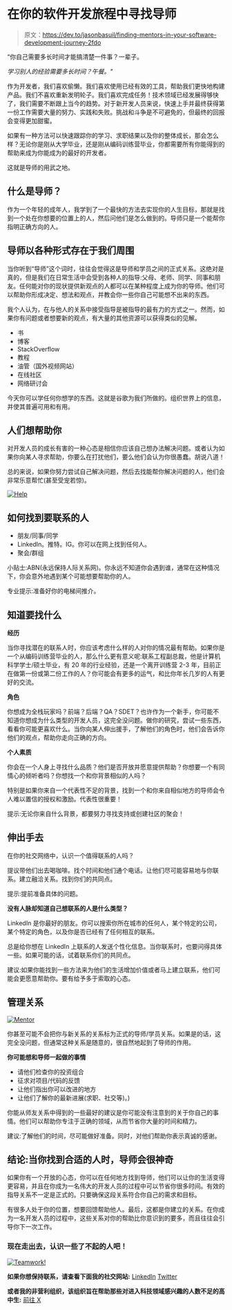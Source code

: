 # 在你的软件开发旅程中寻找导师

> 原文：<https://dev.to/jasonbasuil/finding-mentors-in-your-software-development-journey-2fdo>

“你自己需要多长时间才能搞清楚一件事？一辈子。

*学习别人的经验需要多长时间？午餐。"*

作为开发者，我们喜欢偷懒。我们喜欢使用已经有效的工具，帮助我们更快地构建产品。我们不喜欢重新发明轮子。我们喜欢完成任务！技术领域已经发展得够快了，我们需要不断跟上当今的趋势。对于新开发人员来说，快速上手并最终获得第一份工作需要大量的努力、实践和失败。挑战和斗争是不可避免的，但最终的回报会变得更加甜蜜。

如果有一种方法可以快速跟踪你的学习、求职结果以及你的整体成长，那会怎么样？无论你是刚从大学毕业，还是刚从编码训练营毕业，你都需要所有你能得到的帮助来成为你能成为的最好的开发者。

这就是导师的用武之地。

## 什么是导师？

作为一个年轻的成年人，我学到了一个最快的方法去实现你的人生目标，那就是找到一个处在你想要的位置上的人，然后问他们是怎么做到的。导师只是一个能帮你指明正确方向的人。

## 导师以各种形式存在于我们周围

当你听到“导师”这个词时，往往会觉得这是导师和学员之间的正式关系。这绝对是真的，但是我们在日常生活中会受到各种人的指导:父母、老师、同学、同事和朋友。任何能对你的现状提供新观点的人都可以在某种程度上成为你的导师。他们可以帮助你形成决定、想法和观点，并教会你一些你自己可能想不出来的东西。

我个人认为，在与他人的关系中接受指导是被指导的最有力的方式之一。然而，如果你有问题或者想要新的观点，有大量的其他资源可以获得类似的见解。

*   书
*   博客
*   StackOverflow
*   教程
*   油管（国外视频网站）
*   在线社区
*   网络研讨会

今天你可以学任何你想学的东西。这就是谷歌为我们所做的。组织世界上的信息，并使其普遍可用和有用。

## 人们想帮助你

对开发人员的成长有害的一种心态是相信你应该自己想办法解决问题。或者认为如果你向某人寻求帮助，你要么在打扰他们，要么他们会认为你很愚蠢。胡说八道！

总的来说，如果你努力尝试自己解决问题，然后去找能帮你解决问题的人，他们会非常乐意帮忙(甚至受宠若惊)。

[![Help](img/c06b6bf93ff613425ebabd81399c23e3.png)](https://i.giphy.com/media/3o7TKNjg8dxB5ysRnW/giphy.gif)

## 如何找到要联系的人

*   朋友/同事/同学
*   LinkedIn。推特。IG。你可以在网上找到任何人。
*   聚会/群组

小贴士:ABN(永远保持人际关系网)。你永远不知道你会遇到谁，通常在这种情况下，你会意外地遇到某个可能想要帮助你的人。

专业提示:准备好你的电梯间推介。

## 知道要找什么

**经历**

当你寻找潜在的联系人时，你应该考虑什么样的人对你的情况最有帮助。如果你是一个从编码训练营毕业的人，那么什么更有意义呢:联系工程副总裁，他是计算机科学学士/硕士毕业，有 20 年的行业经验，还是一个离开训练营 2-3 年，目前正在做第一份或第二份工作的人？你可能会有更多的运气，和比你年长几岁的人有更好的交流。

**角色**

你想成为全栈玩家吗？前端？后端？QA？SDET？也许作为一个新手，你可能不知道你想成为什么类型的开发人员，这完全没问题。做你的研究，尝试一些东西，看看你可能更喜欢什么。当你向某人伸出援手，了解他们的角色时，他们会告诉你他们的观点，帮助你走向正确的方向。

**个人素质**

你会在一个人身上寻找什么品质？他们是否开放并愿意提供帮助？你想要一个有同情心的倾听者吗？你想找一个和你背景相似的人吗？

特别是如果你来自一个代表性不足的背景，找到一个和你来自相似地方的导师会令人难以置信的授权和激励。代表性很重要！

提示:无论你来自什么背景，都要努力寻找支持或创建社区的聚会！

## 伸出手去

在你的社交网络中，认识一个值得联系的人吗？

提议带他们出去喝咖啡。找个时间和他们通个电话。让他们尽可能容易地与你联系。建立融洽关系。找到你们的共同点。

提示:提前准备具体的问题。

**没有人脉却知道自己想联系的人是什么类型？**

LinkedIn 是你最好的朋友。你可以搜索你所在城市的任何人，某个特定的公司，某个特定的角色，以及你是否已经有了任何相互的联系。

总是给你想在 LinkedIn 上联系的人发送个性化信息。当你联系时，也要问得具体一些。如果可能的话，试着联系你们的共同点。

建议:如果你能找到一些方法来为他们的生活增加价值或者马上建立联系，他们可能会更愿意帮助你。要有给予多于索取的心态。

## 管理关系

[![Mentor](img/4fc3dbc1fd1c264d46a785017cfdcf43.png)](https://i.giphy.com/media/1rPY4Q45ZYPyahxOBc/giphy.gif)

你甚至可能不会把你与新关系的关系标为正式的导师/学员关系。如果是的话，这完全没问题，但通常这种关系是随意的，很自然地起到了导师的作用。

**你可能想和导师一起做的事情**

*   请他们检查你的投资组合
*   征求对项目/代码的反馈
*   让他们指出你可以改进的地方
*   让他们了解你的最新进展(求职、社交等)。)

你能从师友关系中得到的一些最好的建议是你可能没有注意到的关于你自己的事情。他们可以帮助你专注于正确的领域，从而节省你大量的时间和精力。

建议:了解他们的时间，尽可能做好准备。同时，对他们帮助你表示真诚的感谢。

## 结论:当你找到合适的人时，导师会很神奇

如果你有一个开放的心态，你可以在任何地方找到导师，他们可以让你的生活变得更容易，并且在你成为一名伟大的开发人员的过程中可以节省你很多时间。有效的指导关系不一定是正式的。只要确保这段关系符合你自己的需求和目标。

有很多人处于你的位置，想要回馈帮助他人。最后，这都是你建立的关系。在你成为一名开发人员的过程中，这些关系对你的帮助比你意识到的要多，而且往往会引导你下一次工作。

### 现在走出去，认识一些了不起的人吧！

[![Teamwork!](img/bdae317354d20c67bb59f6f2a03268e4.png)](https://i.giphy.com/media/dSetNZo2AJfptAk9hp/giphy.gif)

**如果你想保持联系，请查看下面我的社交网站:**
[LinkedIn](https://www.linkedin.com/in/jasonbasuil/)
[Twitter](https://twitter.com/jasonbasuil)

**或者我的非营利组织，该组织旨在帮助那些对进入科技领域感兴趣的人数不足的高中生:**
[前往 X](https://www.destinedforx.com/)
